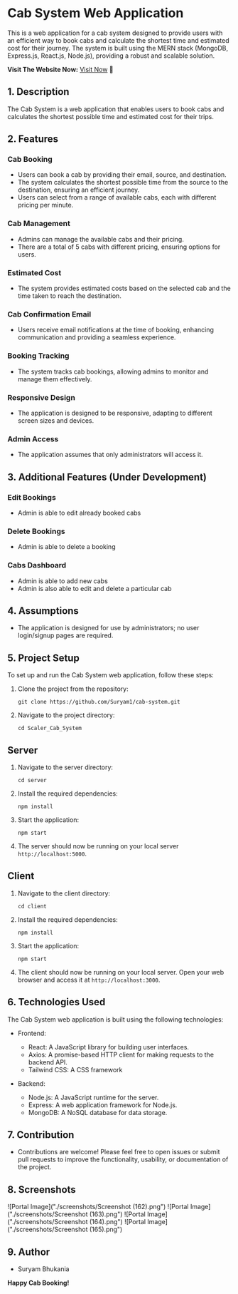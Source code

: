 # Cab System Web Application

This is a web application for a cab system designed to provide users with an efficient way to book cabs and calculate the shortest time and estimated cost for their journey. The system is built using the MERN stack (MongoDB, Express.js, React.js, Node.js), providing a robust and scalable solution.

**Visit The Website Now:**
[Visit Now](cab-system-ypr4.vercel.app) 🚀

## 1. Description

The Cab System is a web application that enables users to book cabs and calculates the shortest possible time and estimated cost for their trips.

## 2. Features

### Cab Booking

- Users can book a cab by providing their email, source, and destination.
- The system calculates the shortest possible time from the source to the destination, ensuring an efficient journey.
- Users can select from a range of available cabs, each with different pricing per minute.

### Cab Management

- Admins can manage the available cabs and their pricing.
- There are a total of 5 cabs with different pricing, ensuring options for users.

### Estimated Cost

- The system provides estimated costs based on the selected cab and the time taken to reach the destination.

### Cab Confirmation Email

- Users receive email notifications at the time of booking, enhancing communication and providing a seamless experience.

### Booking Tracking

- The system tracks cab bookings, allowing admins to monitor and manage them effectively.

### Responsive Design

- The application is designed to be responsive, adapting to different screen sizes and devices.

### Admin Access

- The application assumes that only administrators will access it.

## 3. Additional Features (Under Development)

### Edit Bookings

- Admin is able to edit already booked cabs

### Delete Bookings

- Admin is able to delete a booking

### Cabs Dashboard

- Admin is able to add new cabs
- Admin is also able to edit and delete a particular cab

## 4. Assumptions

- The application is designed for use by administrators; no user login/signup pages are required.

## 5. Project Setup

To set up and run the Cab System web application, follow these steps:

1. Clone the project from the repository:

   ```
   git clone https://github.com/Suryam1/cab-system.git
   ```

2. Navigate to the project directory:
   ```
   cd Scaler_Cab_System
   ```

## Server

1. Navigate to the server directory:

   ```
   cd server
   ```

2. Install the required dependencies:

   ```
   npm install
   ```

3. Start the application:
   ```
   npm start
   ```
4. The server should now be running on your local server `http://localhost:5000`.

## Client

1. Navigate to the client directory:

   ```
   cd client
   ```

2. Install the required dependencies:

   ```
   npm install
   ```

3. Start the application:

   ```
   npm start
   ```

4. The client should now be running on your local server.
   Open your web browser and access it at `http://localhost:3000`.

## 6. Technologies Used

The Cab System web application is built using the following technologies:

- Frontend:

  - React: A JavaScript library for building user interfaces.
  - Axios: A promise-based HTTP client for making requests to the backend API.
  - Tailwind CSS: A CSS framework

- Backend:
  - Node.js: A JavaScript runtime for the server.
  - Express: A web application framework for Node.js.
  - MongoDB: A NoSQL database for data storage.

## 7. Contribution

- Contributions are welcome! Please feel free to open issues or submit pull requests to improve the functionality, usability, or documentation of the project.

## 8. Screenshots
![Portal Image]("./screenshots/Screenshot (162).png")
![Portal Image]("./screenshots/Screenshot (163).png")
![Portal Image]("./screenshots/Screenshot (164).png")
![Portal Image]("./screenshots/Screenshot (165).png")

## 9. Author

- Suryam Bhukania

**Happy Cab Booking!**

